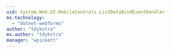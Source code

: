 ```yaml
---
uid: System.Web.UI.MobileControls.ListDataBindEventHandler
ms.technology: 
  - "dotnet-webforms"
author: "tdykstra"
ms.author: "tdykstra"
manager: "wpickett"
---
```

